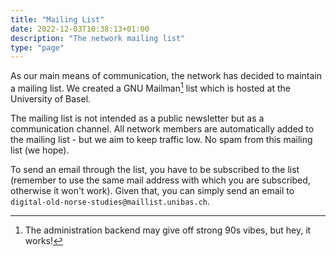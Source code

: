 ```yaml
---
title: "Mailing List"
date: 2022-12-03T10:38:13+01:00
description: "The network mailing list"
type: "page"
---
```


As our main means of communication, the network has decided to maintain a mailing list. We created a GNU Mailman[^1]
list which is hosted at the University of Basel.

The mailing list is not intended as a public newsletter but as a communication channel. All network members are
automatically added to the mailing list - but we aim to keep traffic low. No spam from this mailing list (we hope).

To send an email through the list, you have to be subscribed to the list (remember to use the same mail address with
which you are subscribed, otherwise it won't work). Given that, you can simply send an email to
`digital-old-norse-studies@maillist.unibas.ch`.

[^1]: The administration backend may give off strong 90s vibes, but hey, it works!
